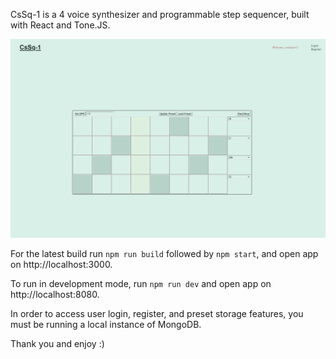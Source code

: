 CsSq-1 is a 4 voice synthesizer and programmable step sequencer, built with React and Tone.JS.

![alt text](https://github.com/hankthetank27/CsSq-1/blob/main/readme_img/CsSq1.png)

For the latest build run `npm run build` followed by `npm start`, and open app on http://localhost:3000.

To run in development mode, run `npm run dev` and open app on http://localhost:8080.

In order to access user login, register, and preset storage features, you must be running a local instance of MongoDB.

Thank you and enjoy :)